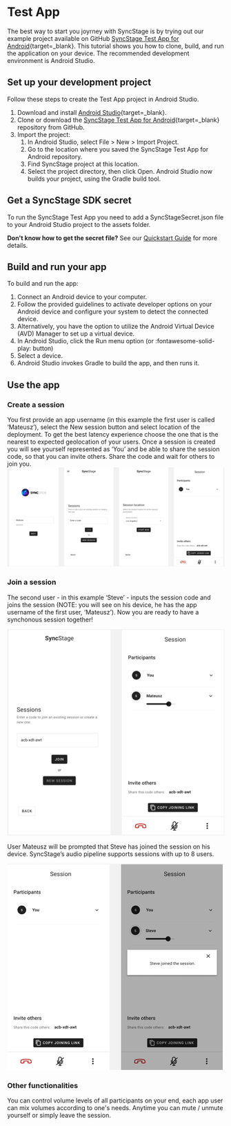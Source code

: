 # Test App

The best way to start you joyrney with SyncStage is by trying out our example project available on GitHub [SyncStage Test App for Android](https://github.com/opensesamemedia/syncstage-test-app-android){target=_blank}.
This tutorial shows you how to clone, build, and run the application on your device. The recommended development environment is Android Studio.

## Set up your development project

Follow these steps to create the Test App project in Android Studio.

1. Download and install [Android Studio](https://developer.android.com/studio){target=_blank}.
2. Clone or download the [SyncStage Test App for Android](https://github.com/opensesamemedia/syncstage-test-app-android){target=_blank} repository from GitHub.
3. Import the project:
   1. In Android Studio, select File > New > Import Project.
   2. Go to the location where you saved the SyncStage Test App for Android repository.
   3. Find SyncStage project at this location.
   4. Select the project directory, then click Open. Android Studio now builds your project, using the Gradle build tool.


## Get a SyncStage SDK secret
To run the SyncStage Test App you need to add a SyncStageSecret.json file to your Android Studio project to the assets folder.

**Don't know how to get the secret file?** See our [Quickstart Guide](quickstart.md) for more details.



## Build and run your app
To build and run the app:

1. Connect an Android device to your computer. 
2. Follow the provided guidelines to activate developer options on your Android device and configure your system to detect the connected device.
3. Alternatively, you have the option to utilize the Android Virtual Device (AVD) Manager to set up a virtual device.
4. In Android Studio, click the Run menu option (or :fontawesome-solid-play: button)
5. Select a device.
6. Android Studio invokes Gradle to build the app, and then runs it.


## Use the app

### Create a session  
You first provide an app username (in this example the first user is called ‘Mateusz’), select the New session button and select location of the deployment. To get the best latency experience choose the one that is the nearest to expected geolocation of your users. Once a session is created you will see yourself represented as ‘You’ and be able to share the session code, so that you can invite others. Share the code and wait for others to join you.
![alt Create a Session](../assets/createsession.png "Create a Session")

### Join a session
The second user - in this example ‘Steve’ - inputs the session code and joins the session (NOTE: you will see on his device, he has the app username of the first user, ‘Mateusz’). Now you are ready to have a synchonous session together!

![alt Join a session 1st user perspective](../assets/join_steve.png "Join a session 1st user perspective")

User Mateusz will be prompted that Steve has joined the session on his device. SyncStage’s audio pipeline supports sessions with up to 8 users. 

![alt Join a session 2nd user perspective](../assets/join_mateusz.png "Join a session 2nd user perspective")



### Other functionalities

You can control volume levels of all participants on your end, each app user can mix volumes according to one's needs. Anytime you can mute / unmute yourself or simply leave the session.
